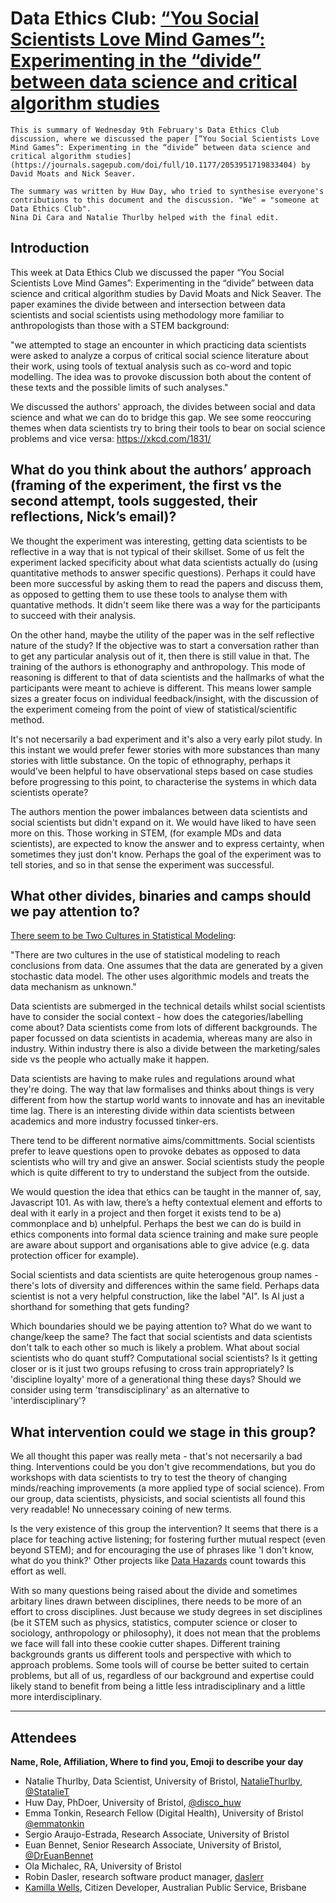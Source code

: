 # Data Ethics Club: [“You Social Scientists Love Mind Games”: Experimenting in the “divide” between data science and critical algorithm studies](https://journals.sagepub.com/doi/full/10.1177/2053951719833404)
<!--Please don't edit the info panel below-->


```{admonition} What's this? 
This is summary of Wednesday 9th February's Data Ethics Club discussion, where we discussed the paper [“You Social Scientists Love Mind Games”: Experimenting in the “divide” between data science and critical algorithm studies](https://journals.sagepub.com/doi/full/10.1177/2053951719833404) by David Moats and Nick Seaver.

The summary was written by Huw Day, who tried to synthesise everyone's contributions to this document and the discussion. "We" = "someone at Data Ethics Club". 
Nina Di Cara and Natalie Thurlby helped with the final edit.

```

## Introduction

This week at Data Ethics Club we discussed the paper “You Social Scientists Love Mind Games”: Experimenting in the “divide” between data science and critical algorithm studies by David Moats and Nick Seaver. The paper examines the divide between and intersection between data scientists and social scientists using methodology more familiar to anthropologists than those with a STEM background:

"we attempted to stage an encounter in which practicing data scientists were asked to analyze a corpus of critical social science literature about their work, using tools of textual analysis such as co-word and topic modelling. The idea was to provoke discussion both about the content of these texts and the possible limits of such analyses."

We discussed the authors' approach, the divides between social and data science and what we can do to bridge this gap. We see some reoccuring themes when data scientists try to bring their tools to bear on social science problems and vice versa: https://xkcd.com/1831/ 

## What do you think about the authors’ approach (framing of the experiment, the first vs the second attempt, tools suggested, their reflections, Nick’s email)?

We thought the experiment was interesting, getting data scientists to be reflective in a way that is not typical of their skillset. Some of us felt the experiment lacked specificity about what data scientists actually do (using quantitative methods to answer specific questions). Perhaps it could have been more successful by asking them to read the papers and discuss them, as opposed to getting them to use these tools to analyse them with quantative methods. It didn't seem like there was a way for the participants to succeed with their analysis. 

On the other hand, maybe the utility of the paper was in the self reflective nature of the study? If the objective was to start a conversation rather than to get any particular analysis out of it, then there is still value in that. The training of the authors is ethonography and anthropology. This mode of reasoning is different to that of data scientists and the hallmarks of what the participants were meant to achieve is different. This means lower sample sizes a greater focus on individual feedback/insight, with the discussion of the experiment comeing from the point of view of statistical/scientific method.

It's not necersarily a bad experiment and it's also a very early pilot study. In this instant we would prefer fewer stories with more substances than many stories with little substance. On the topic of ethnography, perhaps it would’ve been helpful to have observational steps based on case studies before progressing to this point, to characterise the systems in which data scientists operate?

The authors mention the power imbalances between data scientists and social scientists but didn't expand on it. We would have liked to have seen more on this. Those working in STEM, (for example MDs and data scientists), are expected to know the answer and to express certainty, when sometimes they just don't know. Perhaps the goal of the experiment was to tell stories, and so in that sense the experiment was successful.

## What other divides, binaries and camps should we pay attention to?

[There seem to be Two Cultures in Statistical Modeling](https://projecteuclid.org/journals/statistical-science/volume-16/issue-3/Statistical-Modeling--The-Two-Cultures-with-comments-and-a/10.1214/ss/1009213726.full):

"There are two cultures in the use of statistical modeling to reach conclusions from data. One assumes that the data are generated by a given stochastic data model. The other uses algorithmic models and treats the data mechanism as unknown."

Data scientists are submerged in the technical details whilst social scientists have to consider the social context - how does the categories/labelling come about? Data scientists come from lots of different backgrounds. The paper focussed on data scientists in academia, whereas many are also in industry. Within industry there is also a divide between the marketing/sales side vs the people who actually make it happen.

Data scientists are having to make rules and regulations around what they're doing. The way that law formalises and thinks about things is very different from how the startup world wants to innovate and has an inevitable time lag. There is an interesting divide within data scientists between academics and more industry focussed tinker-ers.

There tend to be different normative aims/committments. Social scientists prefer to leave questions open to provoke debates as opposed to data scientists who will try and give an answer. Social scientists study the people which is quite different to try to understand the subject from the outside.

We would question the idea that ethics can be taught in the manner of, say, Javascript 101. As with law, there’s a hefty contextual element and efforts to deal with it early in a project and then forget it exists tend to be a) commonplace and b) unhelpful. Perhaps the best we can do is build in ethics components into formal data science training and make sure people are aware about support and organisations able to give advice (e.g. data protection officer for example).

Social scientists and data scientists are quite heterogenous group names - there's lots of diversity and differences within the same field. Perhaps data scientist is not a very helpful construction, like the label "AI". Is AI just a shorthand for something that gets funding? 

Which boundaries should we be paying attention to? What do we want to change/keep the same? The fact that social scientists and data scientists don't talk to each other so much is likely a problem. What about social scientists who do quant stuff? Computational social scientists? Is it getting closer or is it just two groups refusing to cross train appropriately? Is 'discipline loyalty' more of a generational thing these days? Should we consider using  term 'transdisciplinary' as an alternative to 'interdisciplinary'?

## What intervention could we stage in this group?

We all thought this paper was really meta - that's not necersarily a bad thing. Interventions could be you don't give recommendations, but you do workshops with data scientists to try to test the theory of changing minds/reaching improvements (a more applied type of social science). From our group, data scientists, physicists, and social scientists all found this very readable! No unnecessary coining of new terms.

Is the very existence of this group the intervention? It seems that there is a place for teaching active listening; for fostering further mutual respect (even beyond STEM); and for encouraging the use of phrases like 'I don't know, what do you think?' Other projects like [Data Hazards](https://twitter.com/NatZelenka/status/1438472880644399108) count towards this effort as well.

With so many questions being raised about the divide and sometimes arbitary lines drawn between disciplines, there needs to be more of an effort to cross disciplines. Just because we study degrees in set disciplines (be it STEM such as physics, statistics, computer science or closer to sociology, anthropology or philosophy), it does not mean that the problems we face will fall into these cookie cutter shapes. Different training backgrounds grants us different tools and perspective with which to approach problems. Some tools will of course be better suited to certain problems, but all of us, regardless of our background and expertise could likely stand to benefit from being a little less intradisciplinary and a little more interdisciplinary.

---

## Attendees

__Name, Role, Affiliation, Where to find you, Emoji to describe your day__
- Natalie Thurlby, Data Scientist, University of Bristol, [NatalieThurlby](https://github.com/NatalieThurlby/), [@StatalieT](https://twitter.com/StatalieT) 
- Huw Day, PhDoer, University of Bristol, [@disco_huw](https://twitter.com/disco_huw)
- Emma Tonkin, Research Fellow (Digital Health), University of Bristol [@emmatonkin](https://twitter.com/emmatonkin) 
- Sergio Araujo-Estrada, Research Associate, University of Bristol
- Euan Bennet, Senior Research Associate, University of Bristol, [@DrEuanBennet](https://twitter.com/DrEuanBennet)
- Ola Michalec, RA, University of Bristol
- Robin Dasler, research software product manager, [daslerr](https://github.com/daslerr/)
- [Kamilla Wells](https://www.linkedin.com/in/kamilla-wells/), Citizen Developer, Australian Public Service, Brisbane
